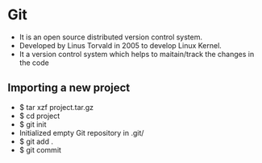 # Git 
- It is an open source distributed version control system.
- Developed by Linus Torvald in 2005 to develop Linux Kernel.
- It a version control system which helps to maitain/track the changes in the code

## Importing a new project
  - $ tar xzf project.tar.gz
  - $ cd project
  - $ git init 
  - Initialized empty Git repository in .git/
  - $ git add .
  - $ git commit
